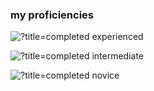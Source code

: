 ### my proficiencies

![?title=completed](https://progress-bar.dev/75/?title=Lua&suffix&width=250&color=09d936) experienced 

![?title=completed](https://progress-bar.dev/60/?title=Java&suffix&width=245&color=09d936) intermediate

![?title=completed](https://progress-bar.dev/20/?title=SQL&suffix&width=250&color=09d936) novice

